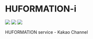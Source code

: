 # HUFORMATION-i

![](https://img.shields.io/static/v1?label=version&message=v0.1&color=orange) ![](https://img.shields.io/static/v1?label=Framework&message=spring-boot&color=blue) ![](https://img.shields.io/static/v1?label=author&message=Aron-Roh&color=yellow)

HUFORMATION service - Kakao Channel
